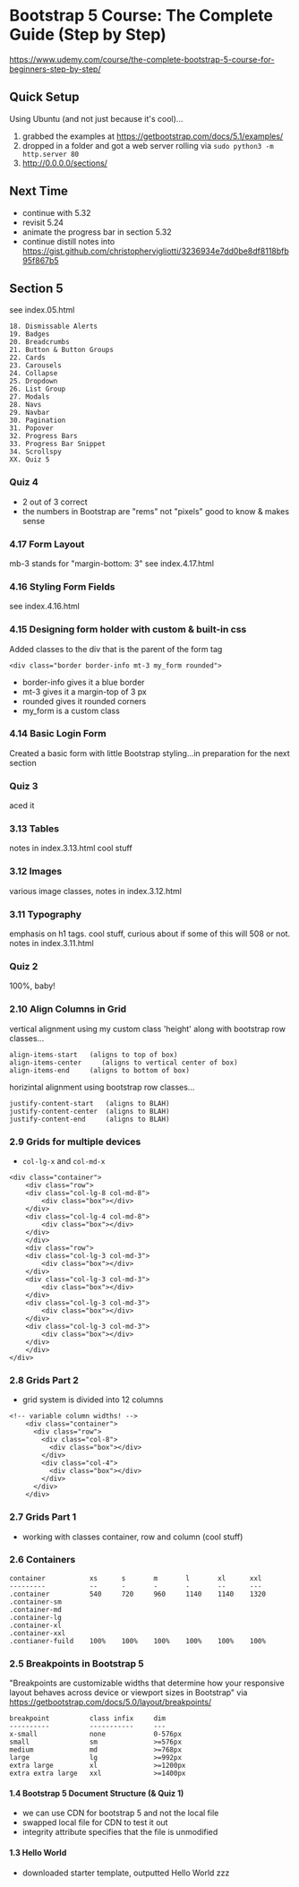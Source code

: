 # Bootstrap 5 Course: The Complete Guide (Step by Step)

https://www.udemy.com/course/the-complete-bootstrap-5-course-for-beginners-step-by-step/

## Quick Setup

Using Ubuntu (and not just because it's cool)...

1. grabbed the examples at https://getbootstrap.com/docs/5.1/examples/ 
2. dropped in a folder and got a web server rolling via `sudo python3 -m http.server 80` 
3. http://0.0.0.0/sections/ 

## Next Time

* continue with 5.32
* revisit 5.24
* animate the progress bar in section 5.32
* continue distill notes into https://gist.github.com/christophervigliotti/3236934e7dd0be8df8118bfb95f867b5

## Section 5
see index.05.html
```
18. Dismissable Alerts
19. Badges
20. Breadcrumbs
21. Button & Button Groups
22. Cards
23. Carousels
24. Collapse
25. Dropdown
26. List Group
27. Modals
28. Navs
29. Navbar
30. Pagination
31. Popover
32. Progress Bars
33. Progress Bar Snippet
34. Scrollspy
XX. Quiz 5
```

### Quiz 4
* 2 out of 3 correct
* the numbers in Bootstrap are "rems" not "pixels" good to know & makes sense

### 4.17 Form Layout
mb-3 stands for "margin-bottom: 3"
see index.4.17.html

### 4.16 Styling Form Fields
see index.4.16.html

### 4.15 Designing form holder with custom & built-in css

Added classes to the div that is the parent of the form tag

`<div class="border border-info mt-3 my_form rounded">`
* border-info gives it a blue border
* mt-3 gives it a margin-top of 3 px
* rounded gives it rounded corners
* my_form is a custom class

### 4.14 Basic Login Form
Created a basic form with little Bootstrap styling...in preparation for the next section

### Quiz 3
aced it

### 3.13 Tables
notes in index.3.13.html cool stuff

### 3.12 Images
various image classes, notes in index.3.12.html

### 3.11 Typography
emphasis on h1 tags.  cool stuff, curious about if some of this will 508 or not.
notes in index.3.11.html

### Quiz 2
100%, baby!

### 2.10 Align Columns in Grid

vertical alignment using my custom class 'height' along with bootstrap row classes...

```
align-items-start   (aligns to top of box)
align-items-center     (aligns to vertical center of box)
align-items-end     (aligns to bottom of box)
```

horizintal alignment using bootstrap row classes... 

```
justify-content-start   (aligns to BLAH)
justify-content-center  (aligns to BLAH)
justify-content-end     (aligns to BLAH)
```

### 2.9 Grids for multiple devices

* `col-lg-x` and `col-md-x`

```
<div class="container">
    <div class="row">
    <div class="col-lg-8 col-md-8">
        <div class="box"></div>
    </div>
    <div class="col-lg-4 col-md-8">
        <div class="box"></div>
    </div>
    </div>
    <div class="row">
    <div class="col-lg-3 col-md-3">
        <div class="box"></div>
    </div>
    <div class="col-lg-3 col-md-3">
        <div class="box"></div>
    </div>
    <div class="col-lg-3 col-md-3">
        <div class="box"></div>
    </div>
    <div class="col-lg-3 col-md-3">
        <div class="box"></div>
    </div>
    </div>
</div>
```

### 2.8 Grids Part 2

* grid system is divided into 12 columns

```
<!-- variable column widths! -->
    <div class="container">
      <div class="row">
        <div class="col-8">
          <div class="box"></div>
        </div>
        <div class="col-4">
          <div class="box"></div>
        </div>
      </div>
    </div>
```

### 2.7 Grids Part 1

* working with classes container, row and column (cool stuff)

### 2.6 Containers

```
container           xs      s       m       l       xl      xxl
---------           --      -       -       -       --      ---
.container          540     720     960     1140    1140    1320
.container-sm
.container-md
.container-lg
.container-xl
.container-xxl
.contianer-fuild    100%    100%    100%    100%    100%    100%
```

### 2.5 Breakpoints in Bootstrap 5

"Breakpoints are customizable widths that determine how your responsive layout behaves across device or viewport sizes in Bootstrap" via https://getbootstrap.com/docs/5.0/layout/breakpoints/ 

```
breakpoint          class infix     dim
----------          -----------     ---
x-small             none            0-576px
small               sm              >=576px
medium              md              >=768px
large               lg              >=992px
extra large         xl              >=1200px
extra extra large   xxl             >=1400px
```

#### 1.4 Bootstrap 5 Document Structure (& Quiz 1)
* we can use CDN for bootstrap 5 and not the local file
* swapped local file for CDN to test it out
* integrity attribute specifies that the file is unmodified

#### 1.3 Hello World
* downloaded starter template, outputted Hello World zzz
